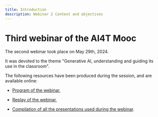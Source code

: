 ```yaml
---
title: Introduction
description: Webinar 2 Context and objectives
---
```



# Third webinar of the AI4T Mooc

The second webinar took place on May 29th, 2024.

It was devoted to the theme "Generative AI, understanding and guiding its use in the classroom".

The following resources have been produced during the session, and are available online:

* <a href="https://inrialearninglab.github.io/ai4t//2-Project-resources/5-Webinars/5-3-Webinar-3/5-2-1-Webinar-3-program.html" target="_blank">Program of the webinar</a>,

* <a href="https://inrialearninglab.github.io/ai4t//2-Project-resources/5-Webinars/5-3-Webinar-3/5-3-2-Webinar-3-replay.html" target="_blank">Replay of the webinar</a>,
  
* <a href="https://inrialearninglab.github.io/ai4t//2-Project-resources/5-Webinars/5-3-Webinar-32/5-3-3-Webinar-3-presentations.html" target="_blank">Compilation of all the presentations used during the webinar</a>.

